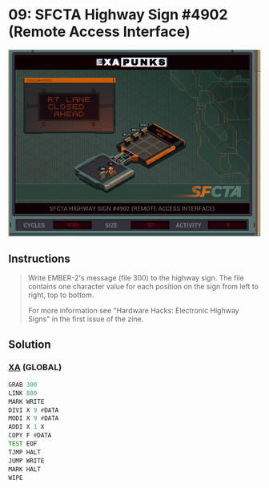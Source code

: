 # 09: SFCTA Highway Sign #4902 (Remote Access Interface)
<div align='center'><img src='PB007.gif' /></div>

## Instructions
>Write EMBER-2's message (file 300) to the highway sign. The file contains one character value for each position on the sign from left to right, top to bottom.
>
>For more information see "Hardware Hacks: Electronic Highway Signs" in the first issue of the zine.

## Solution

### [XA](XA.exa) (GLOBAL)
```asm
GRAB 300
LINK 800
MARK WRITE
DIVI X 9 #DATA
MODI X 9 #DATA
ADDI X 1 X
COPY F #DATA
TEST EOF
TJMP HALT
JUMP WRITE
MARK HALT
WIPE
```